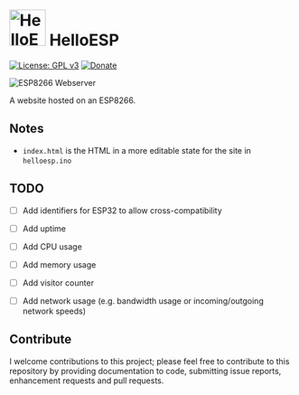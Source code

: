 # <img src="https://kk.dev/assets/images/helloesp-favicon.png" alt="HelloESP" width="64"/> HelloESP
[![License: GPL v3](https://img.shields.io/badge/License-GPLv3-blue.svg)](https://www.gnu.org/licenses/gpl-3.0)
[![Donate](https://img.shields.io/badge/Support%20me-Donate-blue)](https://kk.dev/donate)

<img src="https://kk.dev/assets/images/esp8266-webserver.jpg" alt="ESP8266 Webserver" max-width="100%"/>

A website hosted on an ESP8266.


## Notes
- ``index.html`` is the HTML in a more editable state for the site in ``helloesp.ino``


## TODO
- [ ] Add identifiers for ESP32 to allow cross-compatibility
- [ ] Add uptime
- [ ] Add CPU usage
- [ ] Add memory usage
- [ ] Add visitor counter
- [ ] Add network usage (e.g. bandwidth usage or incoming/outgoing network speeds)


## Contribute
I welcome contributions to this project; please feel free to contribute to this repository by providing documentation to code, submitting issue reports, enhancement requests and pull requests.
